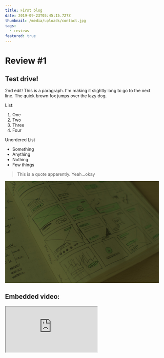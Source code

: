 ```yaml
---
title: First blog
date: 2019-09-23T05:45:15.727Z
thumbnail: /media/uploads/contact.jpg
tags:
  - reviews
featured: true
---
```

# Review #1

## Test drive!

2nd edit! This is a paragraph. I'm making it slightly long to go to the next line. The quick brown fox jumps over the lazy dog.

List:

1. One
2. Two
3. Three
4. Four

Unordered List

* Something
* Anything
* Nothing
* Few things

> This is a quote apparently. Yeah...okay

![Sample image](/media/uploads/bg.jpg "Wokay")

## Embedded video:

<iframe src="https://www.youtube.com/embed/tgbNymZ7vqY">

</iframe>
